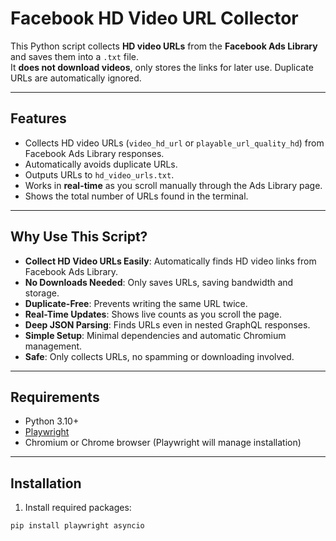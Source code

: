 # Facebook HD Video URL Collector

This Python script collects **HD video URLs** from the **Facebook Ads Library** and saves them into a `.txt` file.  
It **does not download videos**, only stores the links for later use. Duplicate URLs are automatically ignored.

---

## Features

- Collects HD video URLs (`video_hd_url` or `playable_url_quality_hd`) from Facebook Ads Library responses.
- Automatically avoids duplicate URLs.
- Outputs URLs to `hd_video_urls.txt`.
- Works in **real-time** as you scroll manually through the Ads Library page.
- Shows the total number of URLs found in the terminal.

---

## Why Use This Script?

- **Collect HD Video URLs Easily**: Automatically finds HD video links from Facebook Ads Library.  
- **No Downloads Needed**: Only saves URLs, saving bandwidth and storage.  
- **Duplicate-Free**: Prevents writing the same URL twice.  
- **Real-Time Updates**: Shows live counts as you scroll the page.  
- **Deep JSON Parsing**: Finds URLs even in nested GraphQL responses.  
- **Simple Setup**: Minimal dependencies and automatic Chromium management.  
- **Safe**: Only collects URLs, no spamming or downloading involved.  

---

## Requirements

- Python 3.10+  
- [Playwright](https://playwright.dev/python/)  
- Chromium or Chrome browser (Playwright will manage installation)

---

## Installation

1. Install required packages:

```bash
pip install playwright asyncio
